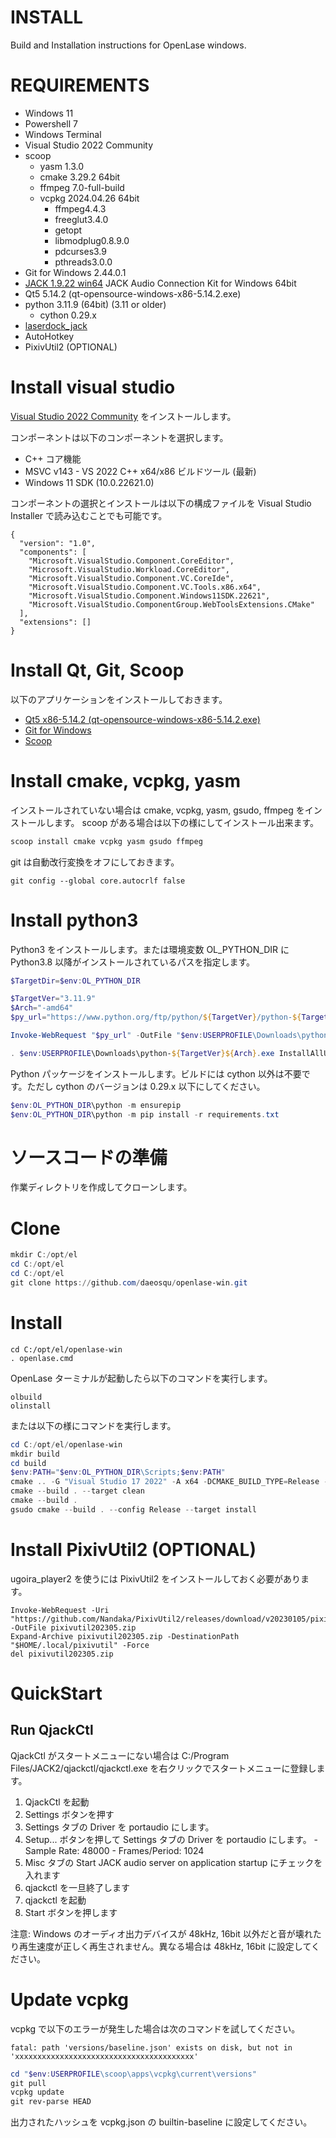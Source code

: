 # INSTALL

Build and Installation instructions for OpenLase windows.

# REQUIREMENTS

- Windows 11
- Powershell 7
- Windows Terminal
- Visual Studio 2022 Community
- scoop
  - yasm 1.3.0
  - cmake 3.29.2 64bit
  - ffmpeg 7.0-full-build
  - vcpkg 2024.04.26 64bit
    - ffmpeg4.4.3
    - freeglut3.4.0
    - getopt
    - libmodplug0.8.9.0
    - pdcurses3.9
    - pthreads3.0.0
- Git for Windows 2.44.0.1
- [JACK 1.9.22 win64](https://github.com/jackaudio/jack2-releases/releases/download/v1.9.22/jack2-win64-v1.9.22.exe) JACK Audio Connection Kit for Windows 64bit
- Qt5 5.14.2 (qt-opensource-windows-x86-5.14.2.exe)
- python 3.11.9 (64bit) (3.11 or older)
  - cython 0.29.x
- [laserdock_jack](https://github.com/daeosqu/laserdock_jack.git)
- AutoHotkey
- PixivUtil2 (OPTIONAL)

# Install visual studio

[Visual Studio 2022 Community](https://c2rsetup.officeapps.live.com/c2r/downloadVS.aspx?sku=community&channel=Release&version=VS2022&source=VSLandingPage&cid=2030:9583320712cb4f7982ad59fe836f4b4e) をインストールします。

コンポーネントは以下のコンポーネントを選択します。

- C++ コア機能
- MSVC v143 - VS 2022 C++ x64/x86 ビルドツール (最新)
- Windows 11 SDK (10.0.22621.0)

コンポーネントの選択とインストールは以下の構成ファイルを Visual Studio Installer で読み込むことでも可能です。

```json:requirements.vsconfig
{
  "version": "1.0",
  "components": [
    "Microsoft.VisualStudio.Component.CoreEditor",
    "Microsoft.VisualStudio.Workload.CoreEditor",
    "Microsoft.VisualStudio.Component.VC.CoreIde",
    "Microsoft.VisualStudio.Component.VC.Tools.x86.x64",
    "Microsoft.VisualStudio.Component.Windows11SDK.22621",
    "Microsoft.VisualStudio.ComponentGroup.WebToolsExtensions.CMake"
  ],
  "extensions": []
}
```

# Install Qt, Git, Scoop

以下のアプリケーションをインストールしておきます。

- [Qt5 x86-5.14.2 (qt-opensource-windows-x86-5.14.2.exe)](https://download.qt.io/archive/qt/5.14/5.14.2/qt-opensource-windows-x86-5.14.2.exe)
- [Git for Windows](https://gitforwindows.org/)
- [Scoop](https://scoop.sh/)

# Install cmake, vcpkg, yasm

インストールされていない場合は cmake, vcpkg, yasm, gsudo, ffmpeg をインストールします。 scoop がある場合は以下の様にしてインストール出来ます。

```powershell
scoop install cmake vcpkg yasm gsudo ffmpeg
```

git は自動改行変換をオフにしておきます。

```
git config --global core.autocrlf false
```

# Install python3

Python3 をインストールします。または環境変数 OL_PYTHON_DIR に Python3.8 以降がインストールされているパスを指定します。

```powershell
$TargetDir=$env:OL_PYTHON_DIR

$TargetVer="3.11.9"
$Arch="-amd64"
$py_url="https://www.python.org/ftp/python/${TargetVer}/python-${TargetVer}${Arch}.exe"

Invoke-WebRequest "$py_url" -OutFile "$env:USERPROFILE\Downloads\python-${TargetVer}${Arch}.exe"

. $env:USERPROFILE\Downloads\python-${TargetVer}${Arch}.exe InstallAllUsers=0 TargetDir=$TargetDir AssociateFiles=0 CompileAll=0 PrependPath=0 Shortcuts=0 Include_doc=0 Include_debug=1 Include_dev=1 Include_exe=1 Include_launcher=0 InstallLauncherAllUsers=0 Include_lib=1 Include_pip=1 Include_symbols=1 Include_tcltk=1 Include_test=0 Include_tools=1 LauncherOnly=0 SimpleInstall=1
```

Python パッケージをインストールします。ビルドには cython 以外は不要です。ただし cython のバージョンは 0.29.x 以下にしてください。

```powershell
$env:OL_PYTHON_DIR\python -m ensurepip
$env:OL_PYTHON_DIR\python -m pip install -r requirements.txt
```

# ソースコードの準備

作業ディレクトリを作成してクローンします。

# Clone

```powershell
mkdir C:/opt/el
cd C:/opt/el
cd C:/opt/el
git clone https://github.com/daeosqu/openlase-win.git
```

# Install

```
cd C:/opt/el/openlase-win
. openlase.cmd
```

OpenLase ターミナルが起動したら以下のコマンドを実行します。

```
olbuild
olinstall
```

または以下の様にコマンドを実行します。

```powershell
cd C:/opt/el/openlase-win
mkdir build
cd build
$env:PATH="$env:OL_PYTHON_DIR\Scripts;$env:PATH"
cmake .. -G "Visual Studio 17 2022" -A x64 -DCMAKE_BUILD_TYPE=Release -DPython3_ROOT_DIR=$env:OL_PYTHON_DIR -DCMAKE_TOOLCHAIN_FILE="$env:USERPROFILE/scoop/apps/vcpkg/current/scripts/buildsystems/vcpkg.cmake" -DCMAKE_PREFIX_PATH="C:/Qt/Qt5.14.2/5.14.2/msvc2017_64"
cmake --build . --target clean
cmake --build .
gsudo cmake --build . --config Release --target install
```

# Install PixivUtil2 (OPTIONAL)

ugoira_player2 を使うには PixivUtil2 をインストールしておく必要があります。

```
Invoke-WebRequest -Uri "https://github.com/Nandaka/PixivUtil2/releases/download/v20230105/pixivutil202305.zip" -OutFile pixivutil202305.zip
Expand-Archive pixivutil202305.zip -DestinationPath "$HOME/.local/pixivutil" -Force
del pixivutil202305.zip
```

# QuickStart

## Run QjackCtl

QjackCtl がスタートメニューにない場合は C:/Program Files/JACK2/qjackctl/qjackctl.exe を右クリックでスタートメニューに登録します。

1. QjackCtl を起動
1. Settings ボタンを押す
  1. Settings タブの Driver を portaudio にします。
  1. Setup... ボタンを押して Settings タブの Driver を portaudio にします。
    - Sample Rate: 48000
    - Frames/Period: 1024
  1. Misc タブの Start JACK audio server on application startup にチェックを入れます
1. qjackctl を一旦終了します
1. qjackctl を起動
1. Start ボタンを押します

注意: Windows のオーディオ出力デバイスが 48kHz, 16bit 以外だと音が壊れたり再生速度が正しく再生されません。異なる場合は 48kHz, 16bit に設定してください。

# Update vcpkg

vcpkg で以下のエラーが発生した場合は次のコマンドを試してください。

```
fatal: path 'versions/baseline.json' exists on disk, but not in 'xxxxxxxxxxxxxxxxxxxxxxxxxxxxxxxxxxxxxxxx'
```

```powershell
cd "$env:USERPROFILE\scoop\apps\vcpkg\current\versions"
git pull
vcpkg update
git rev-parse HEAD
```

出力されたハッシュを vcpkg.json の builtin-baseline に設定してください。
